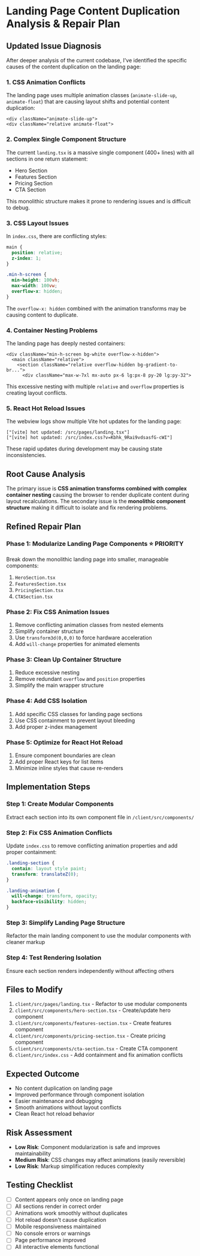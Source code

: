 
# Landing Page Content Duplication Analysis & Repair Plan

## Updated Issue Diagnosis

After deeper analysis of the current codebase, I've identified the specific causes of the content duplication on the landing page:

### 1. **CSS Animation Conflicts**
The landing page uses multiple animation classes (`animate-slide-up`, `animate-float`) that are causing layout shifts and potential content duplication:
```tsx
<div className="animate-slide-up">
<div className="relative animate-float">
```

### 2. **Complex Single Component Structure**
The current `landing.tsx` is a massive single component (400+ lines) with all sections in one return statement:
- Hero Section
- Features Section  
- Pricing Section
- CTA Section

This monolithic structure makes it prone to rendering issues and is difficult to debug.

### 3. **CSS Layout Issues**
In `index.css`, there are conflicting styles:
```css
main {
  position: relative;
  z-index: 1;
}

.min-h-screen {
  min-height: 100vh;
  max-width: 100vw;
  overflow-x: hidden;
}
```

The `overflow-x: hidden` combined with the animation transforms may be causing content to duplicate.

### 4. **Container Nesting Problems**
The landing page has deeply nested containers:
```tsx
<div className="min-h-screen bg-white overflow-x-hidden">
  <main className="relative">
    <section className="relative overflow-hidden bg-gradient-to-br...">
      <div className="max-w-7xl mx-auto px-6 lg:px-8 py-20 lg:py-32">
```

This excessive nesting with multiple `relative` and `overflow` properties is creating layout conflicts.

### 5. **React Hot Reload Issues**
The webview logs show multiple Vite hot updates for the landing page:
```
["[vite] hot updated: /src/pages/landing.tsx"]
["[vite] hot updated: /src/index.css?v=Kbhk_9Rai9vdsasfG-cWI"]
```

These rapid updates during development may be causing state inconsistencies.

## Root Cause Analysis

The primary issue is **CSS animation transforms combined with complex container nesting** causing the browser to render duplicate content during layout recalculations. The secondary issue is the **monolithic component structure** making it difficult to isolate and fix rendering problems.

## Refined Repair Plan

### Phase 1: Modularize Landing Page Components ⭐ PRIORITY
Break down the monolithic landing page into smaller, manageable components:
1. `HeroSection.tsx`
2. `FeaturesSection.tsx` 
3. `PricingSection.tsx`
4. `CTASection.tsx`

### Phase 2: Fix CSS Animation Issues
1. Remove conflicting animation classes from nested elements
2. Simplify container structure
3. Use `transform3d(0,0,0)` to force hardware acceleration
4. Add `will-change` properties for animated elements

### Phase 3: Clean Up Container Structure
1. Reduce excessive nesting
2. Remove redundant `overflow` and `position` properties
3. Simplify the main wrapper structure

### Phase 4: Add CSS Isolation
1. Add specific CSS classes for landing page sections
2. Use CSS containment to prevent layout bleeding
3. Add proper z-index management

### Phase 5: Optimize for React Hot Reload
1. Ensure component boundaries are clean
2. Add proper React keys for list items
3. Minimize inline styles that cause re-renders

## Implementation Steps

### Step 1: Create Modular Components
Extract each section into its own component file in `/client/src/components/`

### Step 2: Fix CSS Animation Conflicts
Update `index.css` to remove conflicting animation properties and add proper containment:
```css
.landing-section {
  contain: layout style paint;
  transform: translateZ(0);
}

.landing-animation {
  will-change: transform, opacity;
  backface-visibility: hidden;
}
```

### Step 3: Simplify Landing Page Structure
Refactor the main landing component to use the modular components with cleaner markup

### Step 4: Test Rendering Isolation
Ensure each section renders independently without affecting others

## Files to Modify
1. `client/src/pages/landing.tsx` - Refactor to use modular components
2. `client/src/components/hero-section.tsx` - Create/update hero component
3. `client/src/components/features-section.tsx` - Create features component
4. `client/src/components/pricing-section.tsx` - Create pricing component  
5. `client/src/components/cta-section.tsx` - Create CTA component
6. `client/src/index.css` - Add containment and fix animation conflicts

## Expected Outcome
- No content duplication on landing page
- Improved performance through component isolation
- Easier maintenance and debugging
- Smooth animations without layout conflicts
- Clean React hot reload behavior

## Risk Assessment
- **Low Risk**: Component modularization is safe and improves maintainability
- **Medium Risk**: CSS changes may affect animations (easily reversible)
- **Low Risk**: Markup simplification reduces complexity

## Testing Checklist
- [ ] Content appears only once on landing page
- [ ] All sections render in correct order
- [ ] Animations work smoothly without duplicates
- [ ] Hot reload doesn't cause duplication
- [ ] Mobile responsiveness maintained
- [ ] No console errors or warnings
- [ ] Page performance improved
- [ ] All interactive elements functional
